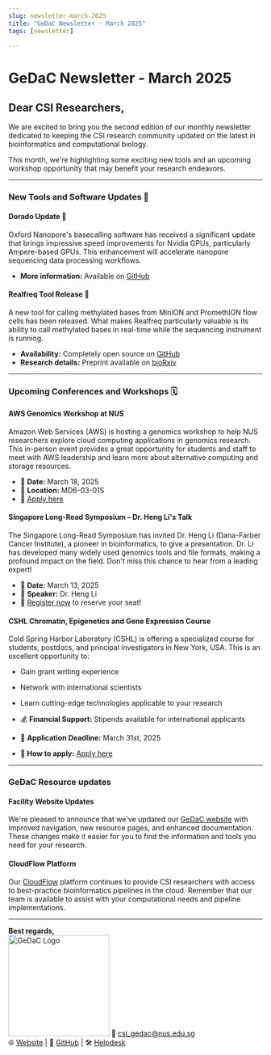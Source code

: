 ```yaml
---
slug: newsletter-march-2025
title: "GeDaC Newsletter - March 2025"
tags: [newsletter]

---
```


# GeDaC Newsletter - March 2025

## Dear CSI Researchers,

We are excited to bring you the second edition of our monthly newsletter dedicated to keeping the CSI research community updated on the latest in bioinformatics and computational biology.

This month, we're highlighting some exciting new tools and an upcoming workshop opportunity that may benefit your research endeavors.

<!--truncate-->

---
### New Tools and Software Updates 🧰

#### **Dorado Update** 🚀
Oxford Nanopore's basecalling software has received a significant update that brings impressive speed improvements for Nvidia GPUs, particularly Ampere-based GPUs. This enhancement will accelerate nanopore sequencing data processing workflows.

* **More information:** Available on [GitHub](https://github.com/nanoporetech/dorado/releases/tag/v0.9.1o)

#### **Realfreq Tool Release** 🧬
A new tool for calling methylated bases from MinION and PromethION flow cells has been released. What makes Realfreq particularly valuable is its ability to call methylated bases in real-time while the sequencing instrument is running.

* **Availability:** Completely open source on [GitHub](https://github.com/imsuneth/realfreq)
* **Research details:** Preprint available on [bioRxiv](https://www.biorxiv.org/content/10.1101/2025.01.23.634192v1.full.pdf)

---

### Upcoming Conferences and Workshops 🗓️

#### **AWS Genomics Workshop at NUS**
Amazon Web Services (AWS) is hosting a genomics workshop to help NUS researchers explore cloud computing applications in genomics research. This in-person event provides a great opportunity for students and staff to meet with AWS leadership and learn more about alternative computing and storage resources.

* 📅 **Date:** March 18, 2025
* 📍 **Location:** MD6-03-01S
* 🔗 [Apply here](https://aws.amazon.com/genomics-workshop/nus)

#### **Singapore Long-Read Symposium – Dr. Heng Li's Talk**
The Singapore Long-Read Symposium has invited Dr. Heng Li (Dana-Farber Cancer Institute), a pioneer in bioinformatics, to give a presentation. Dr. Li has developed many widely used genomics tools and file formats, making a profound impact on the field. Don't miss this chance to hear from a leading expert!

* 📅 **Date:** March 13, 2025
* 🎤 **Speaker:** Dr. Heng Li
* 🔗 [Register now](https://www.longread-symposium.sg/register) to reserve your seat!

#### **CSHL Chromatin, Epigenetics and Gene Expression Course**
Cold Spring Harbor Laboratory (CSHL) is offering a specialized course for students, postdocs, and principal investigators in New York, USA. This is an excellent opportunity to:

* Gain grant writing experience
* Network with international scientists
* Learn cutting-edge technologies applicable to your research

* 💰 **Financial Support:** Stipends available for international applicants
* 📅 **Application Deadline:** March 31st, 2025
* 🔗 **How to apply:** [Apply here](https://meetings.cshl.edu/courses.aspx?course=C-GNX)

---

### GeDaC Resource updates

#### **Facility Website Updates**
We're pleased to announce that we've updated our [GeDaC website](https://www.gedac.org/) with improved navigation, new resource pages, and enhanced documentation. These changes make it easier for you to find the information and tools you need for your research.

#### **CloudFlow Platform**
Our [CloudFlow](https://www.cloudflow.gedac.org/) platform continues to provide CSI researchers with access to best-practice bioinformatics pipelines in the cloud. Remember that our team is available to assist with your computational needs and pipeline implementations.

---

**Best regards,**  
<img src="/img/gedac_logo.png" alt="GeDaC Logo" width="200" />
📧 [csi_gedac@nus.edu.sg](mailto:csi_gedac@nus.edu.sg)<br/>
🌐 [Website](https://www.gedac.org/) | 🔗 [GitHub](https://github.com/CSI-Genomics-and-Data-Analytics-Core) | 🛠️ [Helpdesk](https://support.gedac.org/support/tickets/new)